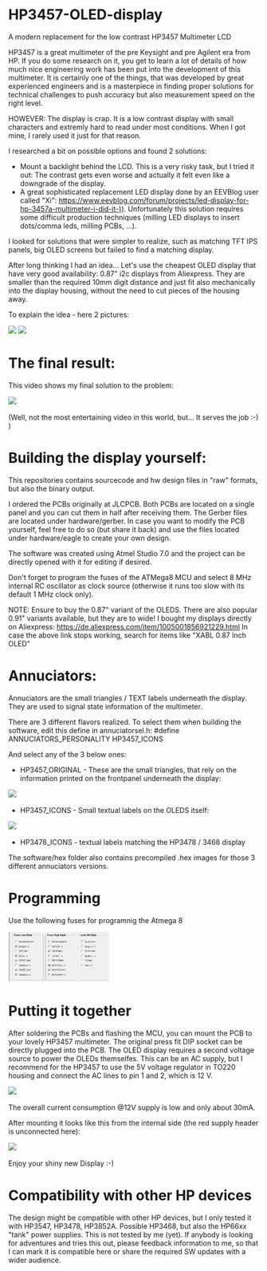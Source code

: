 # HP3457-OLED-display
A modern replacement for the low contrast HP3457 Multimeter LCD

HP3457 is a great multimeter of the pre Keysight and pre Agilent era from HP.
If you do some research on it, you get to learn a lot of details of how much nice engineering work has been put into the development of this multimeter. It is certainly one of the things, that was developed by great experienced engineers and is a masterpiece in finding proper solutions for technical challenges to push accuracy but also measurement speed on the right level.

HOWEVER: The display is crap. It is a low contrast display with small characters and extremly hard to read under most conditions. When I got mine, I rarely used it just for that reason.

I researched a bit on possible options and found 2 solutions:
- Mount a backlight behind the LCD. This is a very risky task, but I tried it out: The contrast gets even worse and actually it felt even like a downgrade of the display.
- A great sophisticated replacement LED display done by an EEVBlog user called "Xi": [https://www.eevblog.com/forum/projects/led-display-for-hp-3457a-multimeter-i-did-it-)](https://www.eevblog.com/forum/projects/led-display-for-hp-3457a-multimeter-i-did-it-)). Unfortunately this solution requires some difficult production techniques (milling LED displays to insert dots/comma leds, milling PCBs, ...).

I looked for solutions that were simpler to realize, such as matching TFT IPS panels, big OLED screens but failed to find a matching display.

After long thinking I had an idea... Let's use the cheapest OLED display that have very good availability: 0.87" i2c displays from Aliexpress. They are smaller than the required 10mm digit distance and just fit also mechanically into the display housing, without the need to cut pieces of the housing away.

To explain the idea - here 2 pictures:

<img src="https://github.com/kawalkQCWski/HP3457-OLED-display/blob/main/photos/FirstDigitWorking.jpg?raw=true" width="40%"/>
<img src="https://github.com/kawalkQCWski/HP3457-OLED-display/blob/main/photos/OledMounting.jpg?raw=true" width="40%"/>

# The final result:

This video shows my final solution to the problem:

[![](https://img.youtube.com/vi/EYaLf55-z-o/0.jpg)](https://youtu.be/EYaLf55-z-o) 

(Well, not the most entertaining video in this world, but... It serves the job :-) )

# Building the display yourself:

This repositories contains sourcecode and hw design files in "raw" formats, but also the binary output.

I ordered the PCBs originally at JLCPCB. Both PCBs are located on a single panel and you can cut them in half after receiving them. The Gerber files are located under hardware/gerber.
In case you want to modify the PCB yourself, feel free to do so (but share it back) and use the files located under hardware/eagle to create your own design.

The software was created using Atmel Studio 7.0 and the project can be directly opened with it for editing if desired.

Don't forget to program the fuses of the ATMega8 MCU and select 8 MHz internal RC oscillator as clock source (otherwise it runs too slow with its default 1 MHz clock only).

NOTE: Ensure to buy the 0.87" variant of the OLEDS. There are also popular 0.91" variants available, but they are to wide!
I bought my displays directly on Aliexpress: https://de.aliexpress.com/item/1005001856921229.html
In case the above link stops working, search for items like "XABL 0.87 Inch OLED"


# Annuciators:

Annuciators are the small triangles / TEXT labels underneath the display. They are used to signal state information of the multimeter.

There are 3 different flavors realized. To select them when building the software, edit this define in annuciatorsel.h:
#define ANNUCIATORS_PERSONALITY HP3457_ICONS

And select any of the 3 below ones:

- HP3457_ORIGINAL - These are the small triangles, that rely on the information printed on the frontpanel underneath the display:

<img src="https://github.com/kawalkQCWski/HP3457-OLED-display/blob/main/photos/HP3457A%20triangle.jpg?raw=true" width="40%"/>

- HP3457_ICONS  - Small textual labels on the OLEDS itself:

<img src="https://github.com/kawalkQCWski/HP3457-OLED-display/blob/main/photos/annuciators_icons.jpg?raw=true" width="40%"/>

- HP3478_ICONS - textual labels matching the HP3478 / 3468 display


The software/hex folder also contains precompiled .hex images for those 3 different annuciators versions.

# Programming 
Use the following fuses for programnig the Atmega 8 

<img src="https://github.com/kawalkQCWski/HP3457-OLED-display/blob/main/photos/fuses%20part%202.PNG?raw=true" width="40%"/>

# Putting it together

After soldering the PCBs and flashing the MCU, you can mount the PCB to your lovely HP3457 multimeter. The original press fit DIP socket can be directly plugged into the PCB.
The OLED display requires a second voltage source to power the OLEDs themselfes. This can be an AC supply, but I recommend for the HP3457 to use the 5V voltage regulator in TO220 housing and connect the AC lines to pin 1 and 2, which is 12 V.

<img src="https://github.com/kawalkQCWski/HP3457-OLED-display/blob/main/photos/PowerConnection.jpg?raw=true" width="40%"/>

The overall current consumption @12V supply is low and only about 30mA.

After mounting it looks like this from the internal side (the red supply header is unconnected here):

<img src="https://github.com/kawalkQCWski/HP3457-OLED-display/blob/main/photos/DisplayInstalled_backside.jpg?raw=true" width="40%"/>


Enjoy your shiny new Display :-)

# Compatibility with other HP devices

The design might be compatible with other HP devices, but I only tested it with HP3547, HP3478, HP3852A. Possible HP3468, but also the HP66xx "tank" power supplies. This is not tested by me (yet). If anybody is looking for adventures and tries this out, please feedback information to me, so that I can mark it is compatible here or share the required SW updates with a wider audience.

